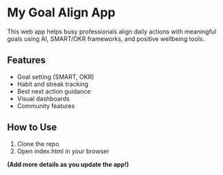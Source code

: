 # My Goal Align App

This web app helps busy professionals align daily actions with meaningful goals using AI, SMART/OKR frameworks, and positive wellbeing tools.

## Features
- Goal setting (SMART, OKR)
- Habit and streak tracking
- Best next action guidance
- Visual dashboards
- Community features

## How to Use
1. Clone the repo
2. Open index.html in your browser

**(Add more details as you update the app!)**
